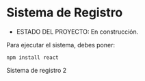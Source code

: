 <h1>Sistema de Registro</h1>

- ESTADO DEL PROYECTO: En construcción.

Para ejecutar el sistema, debes poner:

```npm install react```

Sistema de registro 2

